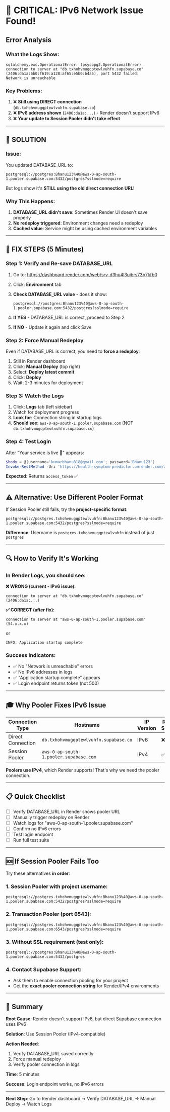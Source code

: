 # 🔴 CRITICAL: IPv6 Network Issue Found!

## Error Analysis

### What the Logs Show:
```
sqlalchemy.exc.OperationalError: (psycopg2.OperationalError) 
connection to server at "db.txhohvmugqptewlvuhfn.supabase.co" 
(2406:da1a:6b0:f619:a128:af65:e5b0:b4a5), port 5432 failed: 
Network is unreachable
```

### Key Problems:
1. ❌ **Still using DIRECT connection** (`db.txhohvmugqptewlvuhfn.supabase.co`)
2. ❌ **IPv6 address shown** (`2406:da1a:...`) - Render doesn't support IPv6
3. ❌ **Your update to Session Pooler didn't take effect**

---

## 🎯 SOLUTION

### Issue:
You updated DATABASE_URL to:
```
postgresql://postgres:Bhanu123%40@aws-0-ap-south-1.pooler.supabase.com:5432/postgres?sslmode=require
```

But logs show it's **STILL using the old direct connection URL**!

### Why This Happens:
1. **DATABASE_URL didn't save**: Sometimes Render UI doesn't save properly
2. **No redeploy triggered**: Environment changes need a redeploy
3. **Cached value**: Service might be using cached environment variables

---

## 🔧 FIX STEPS (5 Minutes)

### Step 1: Verify and Re-save DATABASE_URL

1. Go to: https://dashboard.render.com/web/srv-d3hu4l3uibrs73b7kfb0
2. Click: **Environment** tab
3. **Check DATABASE_URL value** - does it show:
   ```
   postgresql://postgres:Bhanu123%40@aws-0-ap-south-1.pooler.supabase.com:5432/postgres?sslmode=require
   ```
   
4. **If YES** - DATABASE_URL is correct, proceed to Step 2
5. **If NO** - Update it again and click Save

### Step 2: Force Manual Redeploy

Even if DATABASE_URL is correct, you need to **force a redeploy**:

1. Still in Render dashboard
2. Click: **Manual Deploy** (top right)
3. Select: **Deploy latest commit**
4. Click: **Deploy**
5. Wait: 2-3 minutes for deployment

### Step 3: Watch the Logs

1. Click: **Logs** tab (left sidebar)
2. Watch for deployment progress
3. **Look for**: Connection string in startup logs
4. **Should see**: `aws-0-ap-south-1.pooler.supabase.com` (NOT `db.txhohvmugqptewlvuhfn.supabase.co`)

### Step 4: Test Login

After "Your service is live 🎉" appears:

```powershell
$body = @{username='kumarbhanu818@gmail.com'; password='Bhanu123'}
Invoke-RestMethod -Uri 'https://health-symptom-predictor.onrender.com/api/auth/login' -Method Post -Body $body -ContentType 'application/x-www-form-urlencoded'
```

**Expected**: Returns `access_token` ✅

---

## ⚠️ Alternative: Use Different Pooler Format

If Session Pooler still fails, try the **project-specific format**:

```
postgresql://postgres.txhohvmugqptewlvuhfn:Bhanu123%40@aws-0-ap-south-1.pooler.supabase.com:5432/postgres?sslmode=require
```

**Difference**: Username is `postgres.txhohvmugqptewlvuhfn` instead of just `postgres`

---

## 🔍 How to Verify It's Working

### In Render Logs, you should see:

**❌ WRONG (current - IPv6 issue):**
```
connection to server at "db.txhohvmugqptewlvuhfn.supabase.co" (2406:da1a:...)
```

**✅ CORRECT (after fix):**
```
connection to server at "aws-0-ap-south-1.pooler.supabase.com" (54.x.x.x)
```
or
```
INFO: Application startup complete
```

### Success Indicators:
- ✅ No "Network is unreachable" errors
- ✅ No IPv6 addresses in logs
- ✅ "Application startup complete" appears
- ✅ Login endpoint returns token (not 500)

---

## 🎓 Why Pooler Fixes IPv6 Issue

| Connection Type | Hostname | IP Version | Render Support |
|----------------|----------|------------|----------------|
| Direct Connection | `db.txhohvmugqptewlvuhfn.supabase.co` | IPv6 | ❌ No |
| Session Pooler | `aws-0-ap-south-1.pooler.supabase.com` | IPv4 | ✅ Yes |

**Poolers use IPv4**, which Render supports! That's why we need the pooler connection.

---

## 📋 Quick Checklist

- [ ] Verify DATABASE_URL in Render shows pooler URL
- [ ] Manually trigger redeploy on Render
- [ ] Watch logs for "aws-0-ap-south-1.pooler.supabase.com"
- [ ] Confirm no IPv6 errors
- [ ] Test login endpoint
- [ ] Run full test suite

---

## 🆘 If Session Pooler Fails Too

Try these alternatives **in order**:

### 1. Session Pooler with project username:
```
postgresql://postgres.txhohvmugqptewlvuhfn:Bhanu123%40@aws-0-ap-south-1.pooler.supabase.com:5432/postgres?sslmode=require
```

### 2. Transaction Pooler (port 6543):
```
postgresql://postgres.txhohvmugqptewlvuhfn:Bhanu123%40@aws-0-ap-south-1.pooler.supabase.com:6543/postgres?sslmode=require
```

### 3. Without SSL requirement (test only):
```
postgresql://postgres:Bhanu123%40@aws-0-ap-south-1.pooler.supabase.com:5432/postgres
```

### 4. Contact Supabase Support:
- Ask them to enable connection pooling for your project
- Get the **exact pooler connection string** for Render/IPv4 environments

---

## 🎯 Summary

**Root Cause**: Render doesn't support IPv6, but direct Supabase connection uses IPv6

**Solution**: Use Session Pooler (IPv4-compatible)

**Action Needed**: 
1. Verify DATABASE_URL saved correctly
2. Force manual redeploy
3. Verify pooler connection in logs

**Time**: 5 minutes

**Success**: Login endpoint works, no IPv6 errors

---

**Next Step**: Go to Render dashboard → Verify DATABASE_URL → Manual Deploy → Watch Logs
